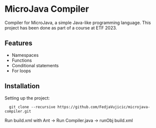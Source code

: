 # MicroJava Compiler

Compiler for MicroJava, a simple Java-like programming language. This project has been done as part of a course at ETF 2023.

## Features

* Namespaces
* Functions
* Conditional statements
* For loops

## Installation

Setting up the project:

```git
  git clone --recursive https://github.com/FedjaVujicic/microjava-compiler.git
```

Run build.xml with Ant -> Run Compiler.java -> runObj build.xml

